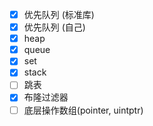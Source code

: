 - [x] 优先队列 (标准库)
- [x] 优先队列 (自己)
- [x] heap
- [x] queue
- [x] set
- [x] stack
- [ ] 跳表
- [x] 布隆过滤器
- [ ] 底层操作数组(pointer, uintptr)